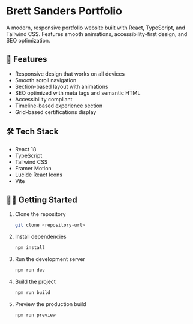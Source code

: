 # Brett Sanders Portfolio

A modern, responsive portfolio website built with React, TypeScript, and Tailwind CSS. Features smooth animations, accessibility-first design, and SEO optimization.

## 🚀 Features

- Responsive design that works on all devices
- Smooth scroll navigation
- Section-based layout with animations
- SEO optimized with meta tags and semantic HTML
- Accessibility compliant
- Timeline-based experience section
- Grid-based certifications display

## 🛠 Tech Stack

- React 18
- TypeScript
- Tailwind CSS
- Framer Motion
- Lucide React Icons
- Vite

## 🏃‍♂️ Getting Started

1. Clone the repository
   ```bash
   git clone <repository-url>
   ```

2. Install dependencies
   ```bash
   npm install
   ```

3. Run the development server
   ```bash
   npm run dev
   ```

4. Build the project
   ```bash
   npm run build
   ```

5. Preview the production build
   ```bash
   npm run preview
   ```

